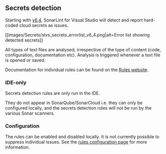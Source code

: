 ## Secrets detection

Starting with [v6.4](https://github.com/SonarSource/sonarlint-visualstudio/releases/tag/v6.4.0.47562), SonarLint for Visual Studio will detect and report hard-coded cloud secrets as issues.

[[images/Secrets/slvs_secrets_errorlist_v6_4.png|alt=Error list showing detected secrets]]

All types of text files are analysed, irrespective of the type of content (code, configuration, documentation etc). 
Analysis is triggered whenever a text file is opened or saved. 

Documentation for individual rules can be found on the [Rules website](https://rules.sonarsource.com/secrets).

### IDE-only
Secrets detection rules are only run in the IDE.

They do not appear in SonarQube/SonarCloud i.e. they can only be configured locally, and the secrets detection rules will not be run by the various Sonar scanners.


### Configuration
The rules can be enabled and disabled locally. It is not currently possible to suppress individual issues.
See the [rules configuration page](https://github.com/SonarSource/sonarlint-visualstudio/wiki/Choosing-which-C,-Cpp,-JavaScript,-TypeScript-or-Secrets-detection-rules-to-run-in-Standalone-mode) for more information.






